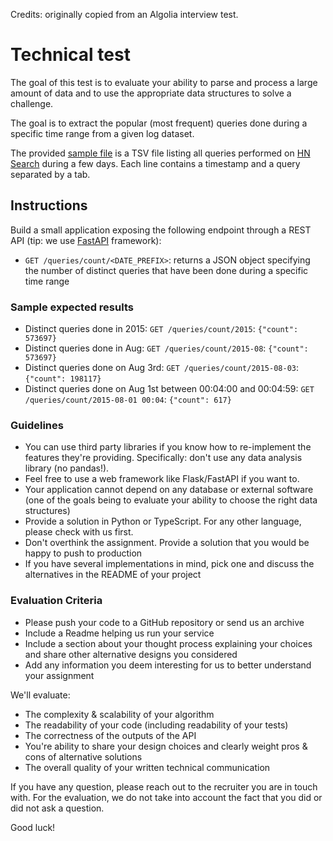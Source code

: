 Credits: originally copied from an Algolia interview test.

# Technical test

The goal of this test is to evaluate your ability to parse and process a large amount of data and to use the appropriate data structures to solve a challenge.

The goal is to extract the popular (most frequent) queries done during a specific time range from a given log dataset.

The provided [sample file](https://www.dropbox.com/s/duv704waqjp3tu1/hn_logs.tsv.gz?dl=0) is a TSV file listing all queries performed on [HN Search](https://hn.algolia.com) during a few days.
Each line contains a timestamp and a query separated by a tab.


## Instructions

Build a small application exposing the following endpoint through a REST API (tip: we use [FastAPI](https://github.com/tiangolo/fastapi) framework):

* `GET /queries/count/<DATE_PREFIX>`: returns a JSON object specifying the number of distinct queries that have been done during a specific time range

### Sample expected results

* Distinct queries done in 2015: `GET /queries/count/2015`: `{"count": 573697}`
* Distinct queries done in Aug: `GET /queries/count/2015-08`: `{"count": 573697}`
* Distinct queries done on Aug 3rd: `GET /queries/count/2015-08-03`: `{"count": 198117}`
* Distinct queries done on Aug 1st between 00:04:00 and 00:04:59: `GET /queries/count/2015-08-01 00:04`: `{"count": 617}`

### Guidelines

* You can use third party libraries if you know how to re-implement the features they're providing. Specifically: don't use any data analysis library (no pandas!).
* Feel free to use a web framework like Flask/FastAPI if you want to.
* Your application cannot depend on any database or external software (one of the goals being to evaluate your ability to choose the right data structures)
* Provide a solution in Python or TypeScript. For any other language, please check with us first.
* Don't overthink the assignment. Provide a solution that you would be happy to push to production
* If you have several implementations in mind, pick one and discuss the alternatives in the README of your project

### Evaluation Criteria

* Please push your code to a GitHub repository or send us an archive
* Include a Readme helping us run your service
* Include a section about your thought process explaining your choices and share other alternative designs you considered
* Add any information you deem interesting for us to better understand your assignment

We'll evaluate:

* The complexity & scalability of your algorithm
* The readability of your code (including readability of your tests)
* The correctness of the outputs of the API
* You're ability to share your design choices and clearly weight pros & cons of alternative solutions
* The overall quality of your written technical communication


If you have any question, please reach out to the recruiter you are in touch with. For the evaluation, we do not take into account the fact that you did or did not ask a question.

Good luck!

